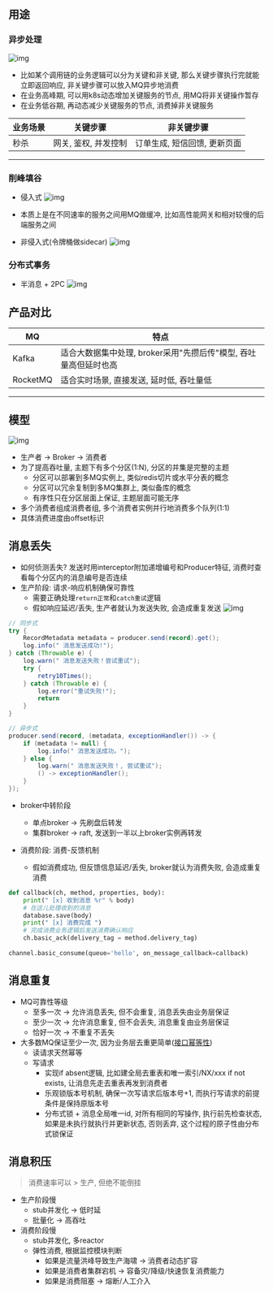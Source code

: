 ## 用途

### 异步处理

![img](https://img2022.cnblogs.com/blog/2827284/202209/2827284-20220907121127019-2121384374.png)

* 比如某个调用链的业务逻辑可以分为关键和非关键, 那么关键步骤执行完就能立即返回响应, 非关键步骤可以放入MQ异步地消费
* 在业务高峰期, 可以用k8s动态增加关键服务的节点, 用MQ将非关键操作暂存
* 在业务低谷期, 再动态减少关键服务的节点, 消费掉非关键服务

|业务场景|关键步骤|非关键步骤|
|---|---|---|
|秒杀|网关, 鉴权, 并发控制|订单生成, 短信回馈, 更新页面|

---

### 削峰填谷

* 侵入式
![img](https://img2022.cnblogs.com/blog/2827284/202209/2827284-20220907121138592-1127415896.png)
* 本质上是在不同速率的服务之间用MQ做缓冲, 比如高性能网关和相对较慢的后端服务之间

* 非侵入式(令牌桶做sidecar)
![img](https://img2022.cnblogs.com/blog/2827284/202209/2827284-20220907121905801-1717620649.png)

### 分布式事务

* 半消息 + 2PC
![img](https://img2022.cnblogs.com/blog/2827284/202209/2827284-20220907134054006-1405705894.png)

## 产品对比

|MQ|特点|
|---|---|
|Kafka|适合大数据集中处理, broker采用"先攒后传"模型, 吞吐量高但延时也高|
|RocketMQ|适合实时场景, 直接发送, 延时低, 吞吐量低|
---

## 模型

![img](https://img2022.cnblogs.com/blog/2827284/202209/2827284-20220907131937032-2029312333.png)

* 生产者 -> Broker -> 消费者
* 为了提高吞吐量, 主题下有多个分区(1:N), 分区的并集是完整的主题
  * 分区可以部署到多MQ实例上, 类似redis切片或水平分表的概念
  * 分区可以冗余复制到多MQ集群上, 类似备库的概念
  * 有序性只在分区层面上保证, 主题层面可能无序
* 多个消费者组成消费者组, 多个消费者实例并行地消费多个队列(1:1)
* 具体消费进度由offset标识

## 消息丢失

* 如何侦测丢失? 发送时用interceptor附加递增编号和Producer特征, 消费时查看每个分区内的消息编号是否连续
* 生产阶段: 请求-响应机制确保可靠性
  * 需要正确处理`return正常`和`catch重试`逻辑
  * 假如响应延迟/丢失, 生产者就认为发送失败, 会造成重复发送
![img](https://img2022.cnblogs.com/blog/2827284/202209/2827284-20220907135543936-1321425977.png)

```java
// 同步式
try {
    RecordMetadata metadata = producer.send(record).get();
    log.info(" 消息发送成功!");
} catch (Throwable e) {
    log.warn(" 消息发送失败！尝试重试");
    try {
        retry10Times();
    } catch (Throwable e) {
        log.error("重试失败!");
        return 
    }
}
```

```java
// 异步式
producer.send(record, (metadata, exceptionHandler()) -> {
    if (metadata != null) {
        log.info(" 消息发送成功。");
    } else {
        log.warn(" 消息发送失败！, 尝试重试");
        () -> exceptionHandler();
    }
});
```

* broker中转阶段
  * 单点broker -> 先刷盘后转发
  * 集群broker -> raft, 发送到一半以上broker实例再转发

* 消费阶段: 消费-反馈机制
  * 假如消费成功, 但反馈信息延迟/丢失, broker就认为消费失败, 会造成重复消费

```python
def callback(ch, method, properties, body):
    print(" [x] 收到消息 %r" % body)
    # 在这儿处理收到的消息
    database.save(body)
    print(" [x] 消费完成 ")
    # 完成消费业务逻辑后发送消费确认响应
    ch.basic_ack(delivery_tag = method.delivery_tag)
 
channel.basic_consume(queue='hello', on_message_callback=callback)
```

## 消息重复

* MQ可靠性等级
  * 至多一次 -> 允许消息丢失, 但不会重复, 消息丢失由业务层保证
  * 至少一次 -> 允许消息重复, 但不会丢失, 消息重复由业务层保证
  * 恰好一次 -> 不重复不丢失
* 大多数MQ保证至少一次, 因为业务层去重更简单([接口幂等性](https://www.cnblogs.com/rellik96/p/16593069.html))
  * 读请求天然幂等
  * 写请求
    * 实现if absent逻辑, 比如建全局去重表和唯一索引/NX/xxx if not exists, 让消息先走去重表再发到消费者
    * 乐观锁版本号机制, 确保一次写请求后版本号+1, 而执行写请求的前提条件是保持原版本号
    * 分布式锁 + 消息全局唯一id, 对所有相同的写操作, 执行前先检查状态, 如果是未执行就执行并更新状态, 否则丢弃, 这个过程的原子性由分布式锁保证

## 消息积压

> 消费速率可以 > 生产, 但绝不能倒挂

* 生产阶段慢
  * stub并发化 -> 低时延
  * 批量化 -> 高吞吐
* 消费阶段慢
  * stub并发化, 多reactor
  * 弹性消费, 根据监控模块判断
    * 如果是流量洪峰导致生产海啸 -> 消费者动态扩容
    * 如果是消费者集群宕机 -> 容备灾/降级/快速恢复消费能力
    * 如果是消费阻塞 -> 熔断/人工介入